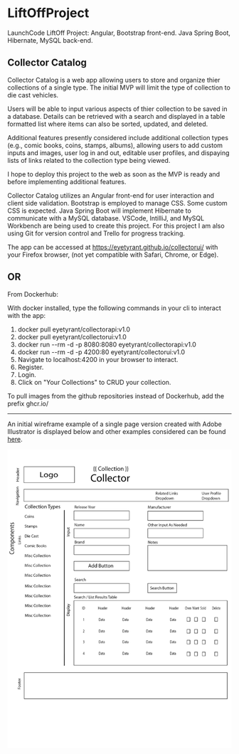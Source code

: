 # LiftOffProject
LaunchCode LiftOff Project: Angular, Bootstrap front-end. Java Spring Boot, Hibernate, MySQL back-end.

## Collector Catalog

Collector Catalog is a web app allowing users to store and organize thier collections of a single type. The initial MVP will limit the type of collection to die cast vehicles.

Users will be able to input various aspects of thier collection to be saved in a database. Details can be retrieved with a search and displayed in a table formatted list where items can also be sorted, updated, and deleted.

Additional features presently considered include additional collection types (e.g., comic books, coins, stamps, albums), allowing users to add custom inputs and images, user log in and out, editable user profiles, and dispaying lists of links related to the collection type being viewed.

I hope to deploy this project to the web as soon as the MVP is ready and before implementing additional features.

Collector Catalog utilizes an Angular front-end for user interaction and client side validation. Bootstrap is employed to manage CSS. Some custom CSS is expected. Java Spring Boot will implement Hibernate to communicate with a MySQL database. VSCode, IntilliJ, and MySQL Workbench are being used to create this project. For this project I am also using Git for version control and Trello for progress tracking.

The app can be accessed at https://eyetyrant.github.io/collectorui/ with your Firefox browser,
(not yet compatible with Safari, Chrome, or Edge).
## OR
From Dockerhub:  
    
With docker installed, type the following commands in your cli to interact with the app:

1. docker pull eyetyrant/collectorapi:v1.0
2. docker pull eyetyrant/collectorui:v1.0
3. docker run  --rm -d -p 8080:8080 eyetyrant/collectorapi:v1.0
4. docker run --rm -d -p 4200:80 eyetyrant/collectorui:v1.0
5. Navigate to localhost:4200 in your browser to interact.
6. Register.
7. Login.
8. Click on "Your Collections" to CRUD your collection.

To pull images from the github repositories instead of Dockerhub, add the prefix ghcr.io/

---
An initial wireframe example of a single page version created with Adobe Illustrator is displayed below and other examples considered can be found [here](https://github.com/EyeTyrant/liftOffProject/tree/master/wireframes).

![Single page with sidebar](https://github.com/EyeTyrant/liftOffProject/blob/master/wireframes/collectorSingleSideBar.png)
